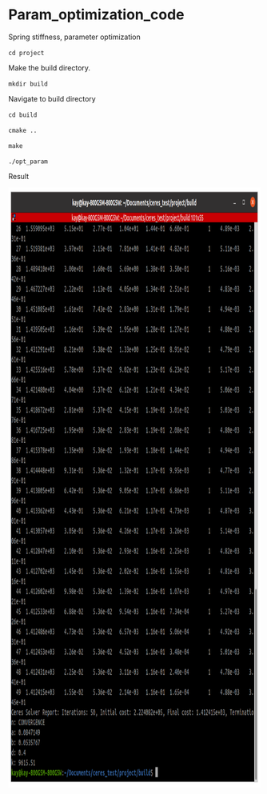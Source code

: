 # Param_optimization_code
Spring stiffness, parameter optimization

`cd project`

Make the build directory.

`mkdir build`

Navigate to build directory

`cd build`

`cmake ..`

`make`

`./opt_param`

Result

<img src = "project/opt_param.png" width="913" height="1200"/>
